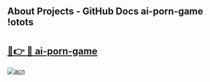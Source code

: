 ## About Projects - GitHub Docs ai-porn-game !otots

# <h2><a href="https://andorid.site?title=ai-porn-game&ref=13PRO">🔗👉 🔴 ai-porn-game</a></h2>

[![acn](https://github.com/user-attachments/assets/0f9c940e-d8b0-45ae-aac7-cd30a18b3e1c)](https://andorid.site?title=ai-porn-game&ref=13PRO)

